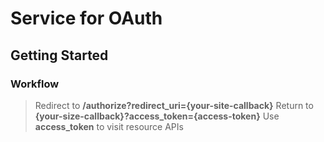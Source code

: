 # Service for OAuth

## Getting Started

### Workflow

> Redirect to **/authorize?redirect_uri={your-site-callback}**
> Return to **{your-size-callback}?access_token={access-token}**
> Use **access_token** to visit resource APIs